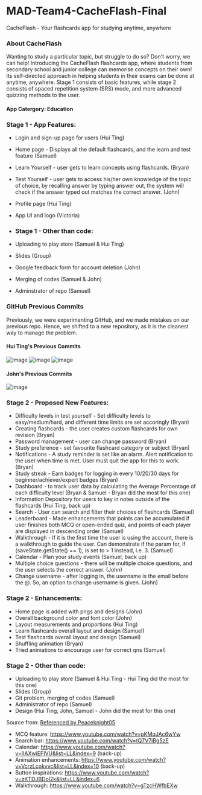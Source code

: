 # MAD-Team4-CacheFlash-Final
CacheFlash - Your flashcards app for studying anytime, anywhere
### About CacheFlash
Wanting to study a particular topic, but struggle to do so? Don't worry, we can help! Introducing the CacheFlash flashcards app, where students from secondary school and junior college can memorise concepts on their own! Its self-directed approach in helping students in their exams can be done at anytime, anywhere. Stage 1 consists of basic features, while stage 2 consists of spaced repetition system (SRS) mode, and more advanced quizzing methods to the user.

#### App Catergory: Education
### Stage 1 - App Features:
- Login and sign-up page for users (Hui Ting)
- Home page - Displays all the default flashcards, and the learn and test feature (Samuel)
- Learn Yourself - user gets to learn concepts using flashcards. (Bryan)
- Test Yourself - user gets to access his/her own knowledge of the topic of choice, by recalling answer by typing answer out, the system will check if the answer typed out matches the correct answer. (John)
- Profile page (Hui Ting)
- App UI and logo (Victoria)

- ### Stage 1 - Other than code:
- Uploading to play store (Samuel & Hui Ting)
- Slides (Group)
- Google feedback form for account deletion (John)
- Merging of codes (Samuel & John)
- Adminstrator of repo (Samuel)

### GitHub Previous Commits
Previously, we were experimenting GitHub, and we made mistakes on our previous repo. Hence, we shifted to a new repository, as it is the cleanest way to manage the problem. 
#### Hui Ting's Previous Commits
![image](https://github.com/MAD2023-Team4/MAD-Team4-CacheFlash-Final/assets/133575569/37539aa9-cc7f-45c8-939c-137c6b49fa86)
![image](https://github.com/MAD2023-Team4/MAD-Team4-CacheFlash-Final/assets/133575569/0af23221-f998-4262-9dc1-2cce2ff6c236)
![image](https://github.com/MAD2023-Team4/MAD-Team4-CacheFlash-Final/assets/133575569/7ee4983c-2ef6-4dd8-ae46-675e5bf1bef3)

#### John's Previous Commits
![image](https://github.com/MAD2023-Team4/MAD-Team4-CacheFlash-Final/assets/133575569/62cdd0f3-6e76-442b-833f-5cd0ad4020f4)


### Stage 2 - Proposed New Features:
 - Difficulty levels in test yourself - Set difficulty levels to easy/medium/hard, and different time limits are set accoringly (Bryan)
 - Creating flashcards - the user creates custom flashcards for own revision (Bryan)
 - Password management - user can change password (Bryan)
 - Study preference - set favourite flashcard category or subject (Bryan)
 - Notifications - A study reminder is set like an alarm. Alert notification to the user when time is met. User must quit the app for this to work. (Bryan)
 - Study streak - Earn badges for logging in every 10/20/30 days for beginner/achiever/expert badges (Bryan)
 - Dashboard - to track user data by calculating the Average Percentage of each difficulty level (Bryan & Samuel - Bryan did the most for this one)
 - Information Depository for users to key in notes outside of the flashcards (Hui Ting, back up)
 - Search - User can search and filter their choices of flashcards (Samuel)
 - Leaderboard - Made enhancements that points can be accumulated if user finishes both MCQ or open-ended quiz, and points of each player are displayed in descending order (Samuel)
 - Walkthrough - If it is the first time the user is using the account, there is a walkthrough to guide the user. Can demonstrate if the param for, if (saveState.getState() == 1), is set to > 1 instead, i.e. 3. (Samuel)
 - Calendar - Plan your study events (Samuel, back up)
 - Multiple choice questions - there will be multiple choice questions, and the user selects the correct answer. (John)
 - Change username - after logging in, the username is the email before the @. So, an option to change username is given. (John)

### Stage 2 - Enhancements:
 - Home page is added with pngs and designs (John)
 - Overall background color and font color (John)
 - Layout measurements and proportions (Hui Ting)
 - Learn flashcards overall layout and design (Samuel)
 - Test flashcards overall layout and design (Samuel)
 - Shuffling animation (Bryan)
 - Tried animations to encourage user for correct qns (Samuel)

### Stage 2 - Other than code:
- Uploading to play store (Samuel & Hui Ting - Hui Ting did the most for this one)
- Slides (Group)
- Git problem, merging of codes (Samuel)
- Administrator of repo (Samuel)
- Design (Hui Ting, John, Samuel - John did the most for this one)

Source from:
[Referenced by Peaceknight05](https://github.com/peaceknight05/Pentagone)
- MCQ feature: https://www.youtube.com/watch?v=pKMqJAc6wYw
- Search bar: https://www.youtube.com/watch?v=tQ7V7iBg5zE
- Calendar: https://www.youtube.com/watch?v=IIAXwiEFIVU&list=LL&index=9 (back-up)
- Animation enhancements: https://www.youtube.com/watch?v=VcrzLcokvvc&list=LL&index=10 (back-up)
- Button inspirations: https://www.youtube.com/watch?v=zKTDJBDoI2k&list=LL&index=6
- Walkthrough: https://www.youtube.com/watch?v=gTzcHWfbEXw
